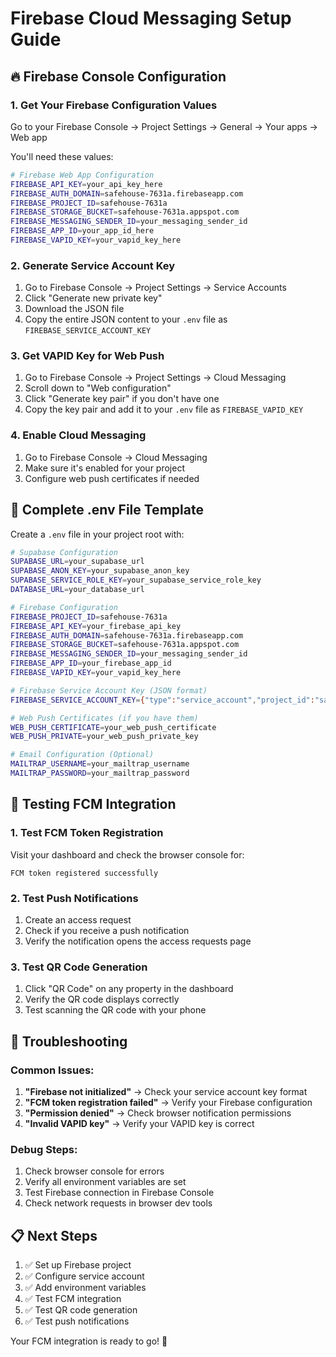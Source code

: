 # Firebase Cloud Messaging Setup Guide

## 🔥 **Firebase Console Configuration**

### **1. Get Your Firebase Configuration Values**

Go to your Firebase Console → Project Settings → General → Your apps → Web app

You'll need these values:

```bash
# Firebase Web App Configuration
FIREBASE_API_KEY=your_api_key_here
FIREBASE_AUTH_DOMAIN=safehouse-7631a.firebaseapp.com
FIREBASE_PROJECT_ID=safehouse-7631a
FIREBASE_STORAGE_BUCKET=safehouse-7631a.appspot.com
FIREBASE_MESSAGING_SENDER_ID=your_messaging_sender_id
FIREBASE_APP_ID=your_app_id_here
FIREBASE_VAPID_KEY=your_vapid_key_here
```

### **2. Generate Service Account Key**

1. Go to Firebase Console → Project Settings → Service Accounts
2. Click "Generate new private key"
3. Download the JSON file
4. Copy the entire JSON content to your `.env` file as `FIREBASE_SERVICE_ACCOUNT_KEY`

### **3. Get VAPID Key for Web Push**

1. Go to Firebase Console → Project Settings → Cloud Messaging
2. Scroll down to "Web configuration"
3. Click "Generate key pair" if you don't have one
4. Copy the key pair and add it to your `.env` file as `FIREBASE_VAPID_KEY`

### **4. Enable Cloud Messaging**

1. Go to Firebase Console → Cloud Messaging
2. Make sure it's enabled for your project
3. Configure web push certificates if needed

## 📱 **Complete .env File Template**

Create a `.env` file in your project root with:

```bash
# Supabase Configuration
SUPABASE_URL=your_supabase_url
SUPABASE_ANON_KEY=your_supabase_anon_key
SUPABASE_SERVICE_ROLE_KEY=your_supabase_service_role_key
DATABASE_URL=your_database_url

# Firebase Configuration
FIREBASE_PROJECT_ID=safehouse-7631a
FIREBASE_API_KEY=your_firebase_api_key
FIREBASE_AUTH_DOMAIN=safehouse-7631a.firebaseapp.com
FIREBASE_STORAGE_BUCKET=safehouse-7631a.appspot.com
FIREBASE_MESSAGING_SENDER_ID=your_messaging_sender_id
FIREBASE_APP_ID=your_firebase_app_id
FIREBASE_VAPID_KEY=your_vapid_key_here

# Firebase Service Account Key (JSON format)
FIREBASE_SERVICE_ACCOUNT_KEY={"type":"service_account","project_id":"safehouse-7631a","private_key_id":"your_private_key_id","private_key":"-----BEGIN PRIVATE KEY-----\nYOUR_PRIVATE_KEY_HERE\n-----END PRIVATE KEY-----\n","client_email":"firebase-adminsdk-fbsvc@safehouse-7631a.iam.gserviceaccount.com","client_id":"109447917103600225834","auth_uri":"https://accounts.google.com/o/oauth2/auth","token_uri":"https://oauth2.googleapis.com/token","auth_provider_x509_cert_url":"https://www.googleapis.com/oauth2/v1/certs","client_x509_cert_url":"https://www.googleapis.com/robot/v1/metadata/x509/firebase-adminsdk-fbsvc%40safehouse-7631a.iam.gserviceaccount.com"}

# Web Push Certificates (if you have them)
WEB_PUSH_CERTIFICATE=your_web_push_certificate
WEB_PUSH_PRIVATE=your_web_push_private_key

# Email Configuration (Optional)
MAILTRAP_USERNAME=your_mailtrap_username
MAILTRAP_PASSWORD=your_mailtrap_password
```

## 🚀 **Testing FCM Integration**

### **1. Test FCM Token Registration**

Visit your dashboard and check the browser console for:
```
FCM token registered successfully
```

### **2. Test Push Notifications**

1. Create an access request
2. Check if you receive a push notification
3. Verify the notification opens the access requests page

### **3. Test QR Code Generation**

1. Click "QR Code" on any property in the dashboard
2. Verify the QR code displays correctly
3. Test scanning the QR code with your phone

## 🔧 **Troubleshooting**

### **Common Issues:**

1. **"Firebase not initialized"** → Check your service account key format
2. **"FCM token registration failed"** → Verify your Firebase configuration
3. **"Permission denied"** → Check browser notification permissions
4. **"Invalid VAPID key"** → Verify your VAPID key is correct

### **Debug Steps:**

1. Check browser console for errors
2. Verify all environment variables are set
3. Test Firebase connection in Firebase Console
4. Check network requests in browser dev tools

## 📋 **Next Steps**

1. ✅ Set up Firebase project
2. ✅ Configure service account
3. ✅ Add environment variables
4. ✅ Test FCM integration
5. ✅ Test QR code generation
6. ✅ Test push notifications

Your FCM integration is ready to go! 🎉
